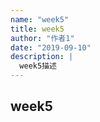 ```yaml
---
name: "week5"
title: week5
author: "作者1"
date: "2019-09-10"
description: |
  week5描述
---
```


## week5
